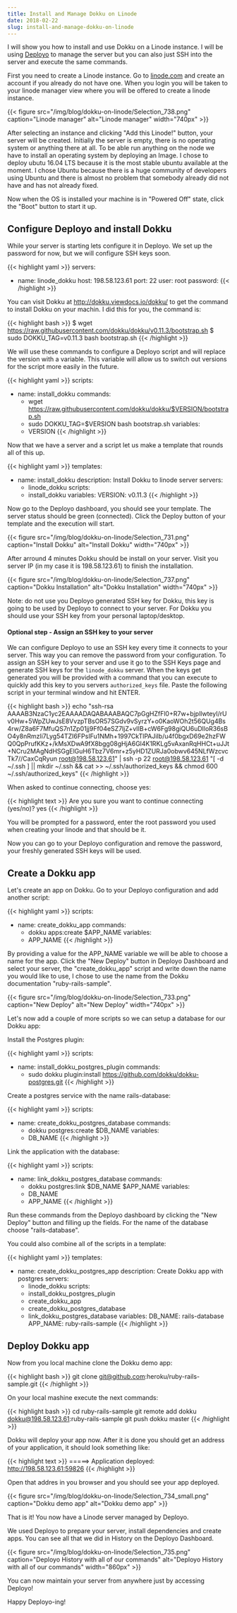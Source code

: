 ```yaml
---
title: Install and Manage Dokku on Linode
date: 2018-02-22
slug: install-and-manage-dokku-on-linode
---
```


I will show you how to install and use Dokku on a Linode instance. I will be using [Deployo](https://deployo.me) to manage the server but you can also just SSH into the server and execute the same commands.

First you need to create a Linode instance. Go to [linode.com](https://www.linode.com/?r=a353c3bb9c2ebc925fe7a565fb81cb5a2378120f) and create an account if you already do not have one. When you login you will be taken to your linode manager view where you will be offered to create a linode instance.

{{< figure src="/img/blog/dokku-on-linode/Selection_738.png" caption="Linode manager" alt="Linode manager" width="740px" >}}

After selecting an instance and clicking "Add this Linode!" button, your server will be created.
Initially the server is empty, there is no operating system or anything there at all. To be able run anything on the node we have to install an operating system by deploying an Image. I chose to deploy ubutu 16.04 LTS because it is the most stable ubuntu available at the moment. I chose Ubuntu because there is a huge community of developers using Ubuntu and there is almost no problem that somebody already did not have and has not already fixed.

Now when the OS is installed your machine is in "Powered Off" state, click the "Boot" button to start it up.

## Configure Deployo and install Dokku

While your server is starting lets configure it in Deployo. We set up the password for now, but we will configure SSH keys soon.

{{< highlight yaml >}}
servers:
- name: linode_dokku
  host: 198.58.123.61
  port: 22
  user: root
  password: <your root password>
{{< /highlight >}}

You can visit Dokku at http://dokku.viewdocs.io/dokku/ to get the command to install Dokku on your machin. I did this for you, the command is:

{{< highlight bash >}}
$ wget https://raw.githubusercontent.com/dokku/dokku/v0.11.3/bootstrap.sh
$ sudo DOKKU_TAG=v0.11.3 bash bootstrap.sh
{{< /highlight >}}

We will use these commands to configure a Deployo script and will replace the version with a variable. This variable will allow us to switch out versions for the script more easily in the future.

{{< highlight yaml >}}
scripts:
- name: install_dokku
  commands:
  - wget https://raw.githubusercontent.com/dokku/dokku/$VERSION/bootstrap.sh
  - sudo DOKKU_TAG=$VERSION bash bootstrap.sh
  variables:
  - VERSION
{{< /highlight >}}

Now that we have a server and a script let us make a template that rounds all of this up.

{{< highlight yaml >}}
templates:
- name: install_dokku
  description: Install Dokku to linode server
  servers:
  - linode_dokku
  scripts:
  - install_dokku
  variables:
    VERSION: v0.11.3
{{< /highlight >}}

Now go to the Deployo dashboard, you should see your template. The server status should be green (connected). Click the Deploy button of your template and the execution will start.

{{< figure src="/img/blog/dokku-on-linode/Selection_731.png" caption="Install Dokku" alt="Install Dokku" width="740px" >}}

After arround 4 minutes Dokku should be install on your server. Visit you server IP (in my case it is 198.58.123.61) to finish the installation.

{{< figure src="/img/blog/dokku-on-linode/Selection_737.png" caption="Dokku Installation" alt="Dokku Installation" width="740px" >}}

Note: do not use you Deployo generated SSH key for Dokku, this key is going to be used by Deployo to connect to your server. For Dokku you should use your SSH key from your personal laptop/desktop.

#### Optional step - Assign an SSH key to your server

We can configure Deployo to use an SSH key every time it connects to your server. This way you can remove the password from your configuration. To assign an SSH key to your server and use it go to the SSH Keys page and generate SSH keys for the `linode_dokku` server. When the keys get generated you will be provided with a command that you can execute to quickly add this key to you servers `authorized_keys` file. Paste the following script in your terminal window and hit ENTER.

{{< highlight bash >}}
echo "ssh-rsa AAAAB3NzaC1yc2EAAAADAQABAAABAQC7pGgHZfFl0+R7w+bjpllwteyI/rUv0Hw+5WpZUwJsE8VvzpTBsOR57SGdv9vSyrzY+o0KaoWOh2t56QUg4Bs4rw/Z8a6F7MfuQS7n1Zp01jj9Ff04eSZ7ljZ+vIIB+cW6Fg98giQU6uDlloR36sBO4y8nRmzli7Lyg54TZI6FPsIFu1NMh+1997CkTlPAJiIb/u4f0bgxD69e2hzFWQ0QpPrufKKz+/kMsXDwA9fX8bgg08gHjA6Gl4K1RKLg5vAxanRqHHCt+uJJt+NCru2MAgNdHSGgElGuH6Tbz7V6mr+z5yHD1ZURJa0obwv645NLfWzcvcTk7//CaxCqRyun root@198.58.123.61" | ssh -p 22 root@198.58.123.61 "[ -d ~/.ssh ] || mkdir ~/.ssh && cat >> ~/.ssh/authorized_keys && chmod 600 ~/.ssh/authorized_keys"
{{< /highlight >}}

When asked to continue connecting, choose yes:

{{< highlight text >}}
Are you sure you want to continue connecting (yes/no)? yes
{{< /highlight >}}

You will be prompted for a password, enter the root password you used when creating your linode and that should be it.

Now you can go to your Deployo configuration and remove the password, your freshly generated SSH keys will be used.

## Create a Dokku app

Let's create an app on Dokku. Go to your Deployo configuration and add another script:

{{< highlight yaml >}}
scripts:
- name: create_dokku_app
  commands:
  - dokku apps:create $APP_NAME
  variables:
  - APP_NAME
{{< /highlight >}}

By providing a value for the APP_NAME variable we will be able to choose a name for the app. Click the "New Deploy" button in Deployo Dashboard and select your server, the "create_dokku_app" script and write down the name you would like to use, I chose to use the name from the Dokku documentation "ruby-rails-sample".

{{< figure src="/img/blog/dokku-on-linode/Selection_733.png" caption="New Deploy" alt="New Deploy" width="740px" >}}

Let's now add a couple of more scripts so we can setup a database for our Dokku app:

Install the Postgres plugin:

{{< highlight yaml >}}
scripts:
- name: install_dokku_postgres_plugin
  commands:
  - sudo dokku plugin:install https://github.com/dokku/dokku-postgres.git
{{< /highlight >}}

Create a postgres service with the name rails-database:

{{< highlight yaml >}}
scripts:
- name: create_dokku_postgres_database
  commands:
  - dokku postgres:create $DB_NAME
  variables:
  - DB_NAME
{{< /highlight >}}

Link the application with the database:

{{< highlight yaml >}}
scripts:
- name: link_dokku_postgres_database
  commands:
  - dokku postgres:link $DB_NAME $APP_NAME
  variables:
  - DB_NAME
  - APP_NAME
{{< /highlight >}}

Run these commands from the Deployo dashboard by clicking the "New Deploy" button and filling up the fields. For the name of the database choose "rails-database".

You could also combine all of the scripts in a template:

{{< highlight yaml >}}
templates:
- name: create_dokku_postgres_app
  description: Create Dokku app with postgres
  servers:
  - linode_dokku
  scripts:
  - install_dokku_postgres_plugin
  - create_dokku_app
  - create_dokku_postgres_database
  - link_dokku_postgres_database
  variables:
    DB_NAME: rails-database
    APP_NAME: ruby-rails-sample
{{< /highlight >}}

## Deploy Dokku app

Now from you local machine clone the Dokku demo app:

{{< highlight bash >}}
git clone git@github.com:heroku/ruby-rails-sample.git
{{< /highlight >}}

On your local mashine execute the next commands:

{{< highlight bash >}}
cd ruby-rails-sample
git remote add dokku dokku@198.58.123.61:ruby-rails-sample
git push dokku master
{{< /highlight >}}

Dokku will deploy your app now. After it is done you should get an address of your application, it should look something like:

{{< highlight text >}}
=====> Application deployed:
       http://198.58.123.61:59826
{{< /highlight >}}

Open that addres in you browser and you should see your app deployed.

{{< figure src="/img/blog/dokku-on-linode/Selection_734_small.png" caption="Dokku demo app" alt="Dokku demo app" >}}

That is it! You now have a Linode server managed by Deployo.

We used Deployo to prepare your server, install dependencies and create apps. You can see all that we did in History on the Deployo Dashboard.

{{< figure src="/img/blog/dokku-on-linode/Selection_735.png" caption="Deployo History with all of our commands" alt="Deployo History with all of our commands" width="860px" >}}

You can now maintain your server from anywhere just by accessing Deployo!

Happy Deployo-ing!